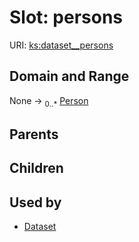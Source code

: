 
# Slot: persons




URI: [ks:dataset__persons](https://w3id.org/linkml/tests/kitchen_sink/dataset__persons)


## Domain and Range

None &#8594;  <sub>0..\*</sub> [Person](Person.md)

## Parents


## Children


## Used by

 * [Dataset](Dataset.md)
